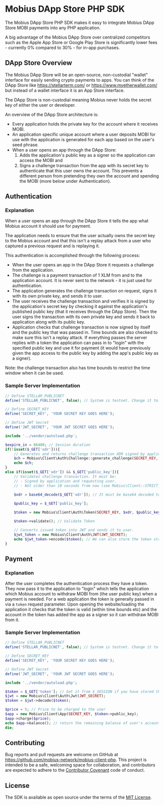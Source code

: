 # Mobius DApp Store PHP SDK

The Mobius DApp Store PHP SDK makes it easy to integrate Mobius DApp Store MOBI payments into any PHP application.

A big advantage of the Mobius DApp Store over centralized competitors such as the Apple App Store or Google Play Store is significantly lower fees - currently 0% compared to 30% - for in-app purchases.

## DApp Store Overview

The Mobius DApp Store will be an open-source, non-custodial "wallet" interface for easily sending crypto payments to apps. You can think of the DApp Store like https://stellarterm.com/ or https://www.myetherwallet.com/ but instead of a wallet interface it is an App Store interface.

The DApp Store is non-custodial meaning Mobius never holds the secret key of either the user or developer.

An overview of the DApp Store architecture is:

- Every application holds the private key for the account where it receives MOBI.
- An application specific unique account where a user deposits MOBI for use with the application is generated for each app based on the user's seed phrase.
- When a user opens an app through the DApp Store:
  1) Adds the application's public key as a signer so the application can access the MOBI and
  2) Signs a challenge transaction from the app with its secret key to authenticate that this user owns the account. This prevents a different person from pretending they own the account and spending the MOBI (more below under Authentication).

## Authentication

### Explanation

When a user opens an app through the DApp Store it tells the app what Mobius account it should use for payment.

The application needs to ensure that the user actually owns the secret key to the Mobius account and that this isn't a replay attack from a user who captured a previous request and is replaying it.

This authentication is accomplished through the following process:

* When the user opens an app in the DApp Store it requests a challenge from the application.
* The challenge is a payment transaction of 1 XLM from and to the application account. It is never sent to the network - it is just used for authentication.
* The application generates the challenge transaction on request, signs it with its own private key, and sends it to user.
* The user receives the challenge transaction and verifies it is signed by the application's secret key by checking it against the application's published public key (that it receives through the DApp Store). Then the user signs the transaction with its own private key and sends it back to application along with its public key.
* Application checks that challenge transaction is now signed by itself and the public key that was passed in. Time bounds are also checked to make sure this isn't a replay attack. If everything passes the server replies with a token the application can pass in to "login" with the specified public key and use it for payment (it would have previously given the app access to the public key by adding the app's public key as a signer).

Note: the challenge transaction also has time bounds to restrict the time window when it can be used.

### Sample Server Implementation

```php
// Define STELLAR_PUBLICNET
define('STELLAR_PUBLICNET', false); // System is testnet. Change it to true for publicnet

// Define SECRET_KEY
define('SECRET_KEY', 'YOUR SECRET KEY GOES HERE');

// Define JWT Secret
define('JWT_SECRET', 'YOUR JWT SECRET GOES HERE');

include '../vendor/autoload.php';

$expire_in = 86400; // Session duration
if(!isset($_GET['xdr'])){
    // Generates and returns challenge transaction XDR signed by application to user
    $ch = Mobius\Client\Auth\Challenge::generate_challenge(SECRET_KEY, $expire_in);
    echo $ch;
}
else if(isset($_GET['xdr']) && $_GET['public_key']){
    // Validates challenge transaction. It must be:
    // - Signed by application and requesting user.
    // - Not older than 10 seconds from now (see Mobius\Client::STRICT_INTERVAL`)
    
    $xdr = base64_decode($_GET['xdr']); // It must be base64 decoded to pass to Token class

    $public_key = $_GET['public_key'];   

    $token = new Mobius\Client\Auth\Token(SECRET_KEY, $xdr, $public_key);

    $token->validate(); // Validate Token

    // Converts issued token into JWT and sends it to user.
    $jwt_token = new Mobius\Client\Auth\JWT(JWT_SECRET);
    echo $jwt_token->encode($token); // We can also store the token string in PHP $_SESSION
}
```

## Payment

### Explanation

After the user completes the authentication process they have a token. They now pass it to the application to "login" which tells the application which Mobius account to withdraw MOBI from (the user public key) when a payment is needed. For a web application the token is generally passed in via a `token` request parameter. Upon opening the website/loading the application it checks that the token is valid (within time bounds etc) and the account in the token has added the app as a signer so it can withdraw MOBI from it.

### Sample Server Implementation

```php
// Define STELLAR_PUBLICNET
define('STELLAR_PUBLICNET', false); // System is testnet. Change it to true for publicnet

// Define SECRET_KEY
define('SECRET_KEY', 'YOUR SECRET KEY GOES HERE');

// Define JWT Secret
define('JWT_SECRET', 'YOUR JWT SECRET GOES HERE');

include '../vendor/autoload.php';

$token = $_GET['token']; // Get it from $_SESSION if you have stored there.
$jwt = new Mobius\Client\Auth\Jwt(JWT_SECRET);
$token = $jwt->decode($token);  

$price = 5; // Price to be charged to the user
$app = new Mobius\Client\App(SECRET_KEY, $token->public_key);
$app->charge($price);
echo $app->balance(); // return the remaining balance of user's account
die;
```

## Contributing

Bug reports and pull requests are welcome on GitHub at https://github.com/mobius-network/mobius-client-php. This project is intended to be a safe, welcoming space for collaboration, and contributors are expected to adhere to the [Contributor Covenant](http://contributor-covenant.org) code of conduct.

## License

The SDK is available as open source under the terms of the [MIT License](https://opensource.org/licenses/MIT).
